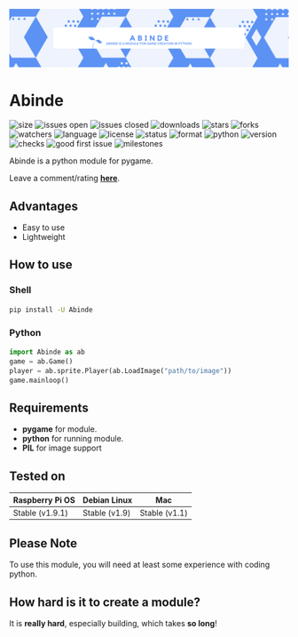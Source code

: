 ![](Abinde.png)
# Abinde

![size](https://img.shields.io/github/languages/code-size/desvasicek/Abinde)
![issues open](https://img.shields.io/github/issues/desvasicek/Abinde)
![issues closed](https://img.shields.io/github/issues-closed/desvasicek/Abinde)
![downloads](https://img.shields.io/pypi/dd/Abinde)
![stars](https://img.shields.io/github/stars/desvasicek/Abinde)
![forks](https://img.shields.io/github/forks/desvasicek/Abinde)
![watchers](https://img.shields.io/github/watchers/desvasicek/Abinde)
![language](https://img.shields.io/github/languages/top/desvasicek/Abinde)
![license](https://img.shields.io/github/license/desvasicek/Abinde)
![status](https://img.shields.io/pypi/status/Abinde)
![format](https://img.shields.io/pypi/format/Abinde)
![python](https://img.shields.io/pypi/pyversions/Abinde)
![version](https://img.shields.io/pypi/v/Abinde)
![checks](https://img.shields.io/github/checks-status/desvasicek/Abinde/main)
![good first issue](https://img.shields.io/github/labels/desvasicek/Abinde/good%20first%20issue?color=yellow)
![milestones](https://img.shields.io/github/milestones/all/desvasicek/Abinde)

Abinde is a python module for pygame.

Leave a comment/rating [__here__](https://github.com/desvasicek/Abinde/discussions/8).

## Advantages

- Easy to use
- Lightweight

## How to use

### Shell

```sh
pip install -U Abinde
```

### Python

```python
import Abinde as ab
game = ab.Game()
player = ab.sprite.Player(ab.LoadImage("path/to/image"))
game.mainloop()
```

## Requirements

- __pygame__ for module.
- __python__ for running module.
- __PIL__ for image support

## Tested on

| Raspberry Pi OS | Debian Linux    | Mac             |
|-----------------|-----------------|-----------------|
| Stable (v1.9.1) | Stable (v1.9)   | Stable (v1.1)   |

## Please Note

To use this module, you will need at least some experience with coding python.

## How hard is it to create a module?

It is __really hard__, especially building, which takes __so long__! 
